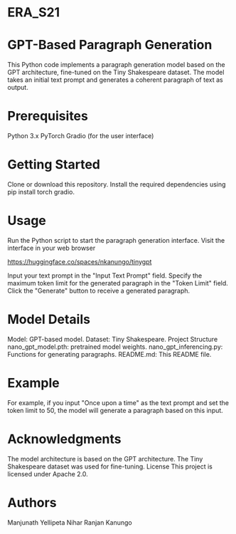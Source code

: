 # ERA_S21


GPT-Based Paragraph Generation
================================
This Python code implements a paragraph generation model based on the GPT architecture, fine-tuned on the Tiny Shakespeare dataset. The model takes an initial text prompt and generates a coherent paragraph of text as output.

Prerequisites
==============
Python 3.x
PyTorch
Gradio (for the user interface)

Getting Started
==================
Clone or download this repository.
Install the required dependencies using pip install torch gradio.

Usage
============
Run the Python script to start the paragraph generation interface.
Visit the interface in your web browser

  https://huggingface.co/spaces/nkanungo/tinygpt


Input your text prompt in the "Input Text Prompt" field.
Specify the maximum token limit for the generated paragraph in the "Token Limit" field.
Click the "Generate" button to receive a generated paragraph.

Model Details
================
Model: GPT-based model.
Dataset: Tiny Shakespeare.
Project Structure
nano_gpt_model.pth: pretrained model weights.
nano_gpt_inferencing.py: Functions for generating paragraphs.
README.md: This README file.

Example
==============
For example, if you input "Once upon a time" as the text prompt and set the token limit to 50, the model will generate a paragraph based on this input.

Acknowledgments
=====================
The model architecture is based on the GPT architecture.
The Tiny Shakespeare dataset was used for fine-tuning.
License
This project is licensed under Apache 2.0.

Authors
=============
Manjunath Yellipeta
Nihar Ranjan Kanungo
